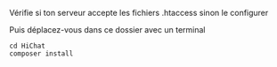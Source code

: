 Vérifie si ton serveur accepte les fichiers .htaccess sinon le configurer

Puis déplacez-vous dans ce dossier avec un terminal

```shell
cd HiChat
composer install
```



